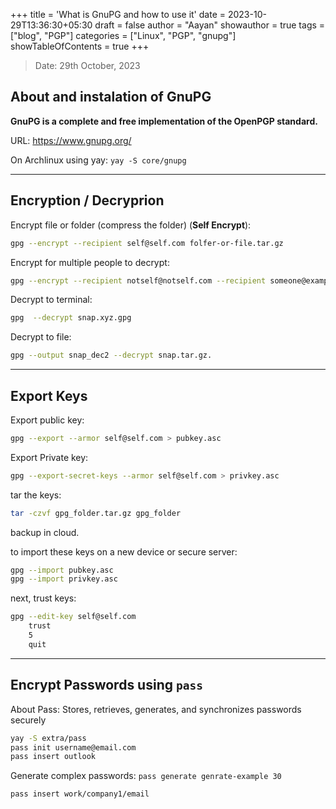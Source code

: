 +++
title = 'What is GnuPG and how to use it'
date = 2023-10-29T13:36:30+05:30
draft = false
author = "Aayan"
showauthor = true
tags = ["blog", "PGP"]
categories = ["Linux", "PGP", "gnupg"]
showTableOfContents = true
+++

> Date: 29th October, 2023

## About and instalation of GnuPG

**GnuPG is a complete and free implementation of the OpenPGP standard.**

URL: https://www.gnupg.org/

On Archlinux using yay: `yay -S core/gnupg`


---

## Encryption / Decryprion 

Encrypt file or folder (compress the folder) (**Self Encrypt**): 
```sh
gpg --encrypt --recipient self@self.com folfer-or-file.tar.gz
```

Encrypt for multiple people to decrypt: 
```sh
gpg --encrypt --recipient notself@notself.com --recipient someone@example.com xyz.txt
```

Decrypt to terminal: 
```sh
gpg  --decrypt snap.xyz.gpg
```

Decrypt to file: 
```sh
gpg --output snap_dec2 --decrypt snap.tar.gz.
```

---


## Export Keys

Export public key: 
```sh 
gpg --export --armor self@self.com > pubkey.asc
```
Export Private key: 
```sh
gpg --export-secret-keys --armor self@self.com > privkey.asc
```

tar the keys: 
```sh
tar -czvf gpg_folder.tar.gz gpg_folder
```

backup in cloud. 

to import these keys on a new device or secure server:

```sh
gpg --import pubkey.asc
gpg --import privkey.asc
```

next, trust keys: 

```bash
gpg --edit-key self@self.com
	trust
	5
	quit
```

---

## Encrypt Passwords using `pass`

About Pass: Stores, retrieves, generates, and synchronizes passwords securely

```sh
yay -S extra/pass
pass init username@email.com
pass insert outlook
```

Generate complex passwords: `pass generate genrate-example 30`

`pass insert work/company1/email`

